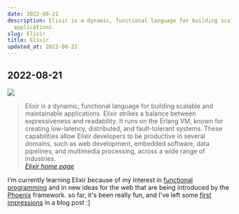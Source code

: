 ```yaml
---
date: 2022-08-21
description: Elixir is a dynamic, functional language for building scalable and maintainable
  applications.
slug: Elixir
title: Elixir
updated_at: 2022-08-21
---
```

   
## 2022-08-21   
   
![](../assets/about-elixir.png)   
   
> Elixir is a dynamic, functional language for building scalable and maintainable applications. Elixir strikes a balance between expressiveness and readability. It runs on the Erlang VM, known for creating low-latency, distributed, and fault-tolerant systems. These capabilities allow Elixir developers to be productive in several domains, such as web development, embedded software, data pipelines, and multimedia processing, across a wide range of industries.   
>*[Elixir  home page](https://elixir-lang.org/)*    
   
I'm currently learning Elixir because of my interest in [functional programming](/not_created) and in new ideas for the web that are being introduced by the [Phoenix](../notes/Phoenix) framework. so far, it's been really fun, and I've left some [first impressions](../first-impressions-of-Elixir) in a blog post :]